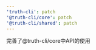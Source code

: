 ```yaml
---
'truth-cli': patch
'@truth-cli/core': patch
'@truth-cli/shared': patch
---
```


完善了@truth-cli/core中API的使用
